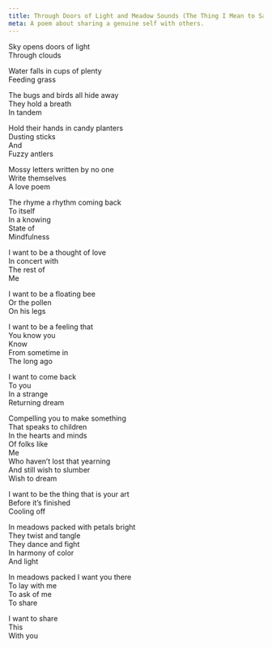 ```yaml
---
title: Through Doors of Light and Meadow Sounds (The Thing I Mean to Say When Words Are Not Enough)
meta: A poem about sharing a genuine self with others.
---
```


Sky opens doors of light<br>
Through clouds

Water falls in cups of plenty<br>
Feeding grass

The bugs and birds all hide away<br>
They hold a breath<br>
In tandem

Hold their hands in candy planters<br>
Dusting sticks<br>
And<br>
Fuzzy antlers

Mossy letters written by no one<br>
Write themselves<br>
A love poem

The rhyme a rhythm coming back<br>
To itself<br>
In a knowing<br>
State of<br>
Mindfulness

I want to be a thought of love<br>
In concert with<br>
The rest of<br>
Me

I want to be a floating bee<br>
Or the pollen<br>
On his legs

I want to be a feeling that<br>
You know you<br>
Know<br>
From sometime in<br>
The long ago

I want to come back<br>
To you<br>
In a strange<br>
Returning dream

Compelling you to make something<br>
That speaks to children<br>
In the hearts and minds<br>
Of folks like<br>
Me<br>
Who haven’t lost that yearning<br>
And still wish to slumber<br>
Wish to dream

I want to be the thing that is your art<br>
Before it’s finished<br>
Cooling off

In meadows packed with petals bright<br>
They twist and tangle<br>
They dance and fight<br>
In harmony of color<br>
And light

In meadows packed I want you there<br>
To lay with me<br>
To ask of me<br>
To share

I want to share<br>
This<br>
With you
